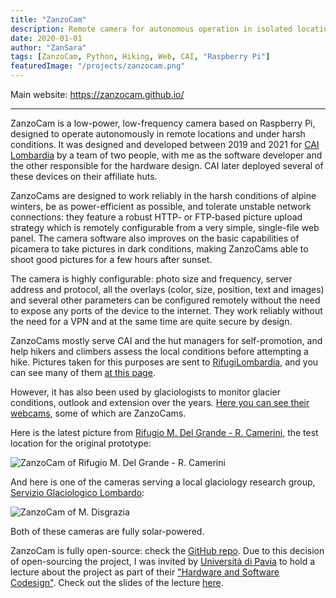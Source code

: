 ```yaml
---
title: "ZanzoCam"
description: Remote camera for autonomous operation in isolated locations, based on Raspberry Pi.
date: 2020-01-01
author: "ZanSara"
tags: [ZanzoCam, Python, Hiking, Web, CAI, "Raspberry Pi"]
featuredImage: "/projects/zanzocam.png"
---
```


Main website: https://zanzocam.github.io/

---

ZanzoCam is a low-power, low-frequency camera based on Raspberry Pi, designed to operate autonomously in remote locations and under harsh conditions. It was designed and developed between 2019 and 2021 for [CAI Lombardia](https://www.cai.it/gruppo_regionale/gr-lombardia/) by a team of two people, with me as the software developer and the other responsible for the hardware design. CAI later deployed several of these devices on their affiliate huts. 

ZanzoCams are designed to work reliably in the harsh conditions of alpine winters, be as power-efficient as possible, and tolerate unstable network connections: they feature a robust HTTP- or FTP-based picture upload strategy which is remotely configurable from a very simple, single-file web panel. The camera software also improves on the basic capabilities of picamera to take pictures in dark conditions, making ZanzoCams able to shoot good pictures for a few hours after sunset. 

The camera is highly configurable: photo size and frequency, server address and protocol, all the overlays (color, size, position, text and images) and several other parameters can be configured remotely without the need to expose any ports of the device to the internet. They work reliably without the need for a VPN and at the same time are quite secure by design.

ZanzoCams mostly serve CAI and the hut managers for self-promotion, and help hikers and climbers assess the local conditions before attempting a hike. Pictures taken for this purposes are sent to [RifugiLombardia](https://www.rifugi.lombardia.it/), and you can see many of them [at this page](https://www.rifugi.lombardia.it/territorio-lombardo/webcam).

However, it has also been used by glaciologists to monitor glacier conditions, outlook and extension over the years. [Here you can see their webcams](https://www.servizioglaciologicolombardo.it/webcam-3), some of which are ZanzoCams.

Here is the latest picture from [Rifugio M. Del Grande - R. Camerini](https://maps.app.goo.gl/PwdVC82VHwdPZJDE6), the test location for the original prototype:

![ZanzoCam of Rifugio M. Del Grande - R. Camerini](https://webcam.rifugi.lombardia.it/rifugio/00003157/pictures/image__0.jpg)

And here is one of the cameras serving a local glaciology research group, [Servizio Glaciologico Lombardo](https://www.servizioglaciologicolombardo.it/):

![ZanzoCam of M. Disgrazia](https://webcam.rifugi.lombardia.it/rifugio/90003157/pictures/image__0.jpg)

Both of these cameras are fully solar-powered.

ZanzoCam is fully open-source: check the [GitHub repo](https://github.com/ZanzoCam?view_as=public). Due to this decision of open-sourcing the project, I was invited by [Università di Pavia](https://portale.unipv.it/it) to hold a lecture about the project as part of their ["Hardware and Software Codesign"](http://hsw2021.gnudd.com/). Check out the slides of the lecture [here](talks/zanzocam-pavia/).